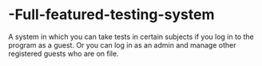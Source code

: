 # -Full-featured-testing-system
A system in which you can take tests in certain subjects if you log in to the program as a guest. Or you can log in as an admin and manage other registered guests who are on file.
